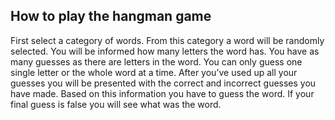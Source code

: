 <h2>How to play the hangman game</h2>
<p>First select a category of words. From this category a word will be randomly selected. You will be informed how many letters the word has. You have as many guesses as there are letters in the word. You can only guess one single letter or the whole word at a time. After you’ve used up all your guesses you will be presented with the correct and incorrect guesses you have made. Based on this information you have to guess the word. If your final guess is false you will see what was the word.</p>
